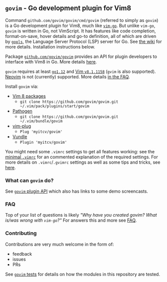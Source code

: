 ## `govim` - Go development plugin for Vim8

Command `github.com/govim/govim/cmd/govim` (referred to simply as `govim`) is a Go development plugin for Vim8, much
like [`vim-go`](https://github.com/fatih/vim-go). But unlike `vim-go`, `govim` is written in Go, not VimScript. It has
features like code completion, format-on-save, hover details and go-to definition, all of which are driven by
[`gopls`](https://godoc.org/golang.org/x/tools/gopls), the Language Server Protocol (LSP) server for Go. See [the
wiki](https://github.com/govim/govim/wiki/govim-plugin-API) for more details. Installation instructions below.

Package [`github.com/govim/govim`](https://godoc.org/github.com/govim/govim) provides an API for plugin developers to
interface with Vim8 in Go. More details [here](PLUGIN_AUTHORS.md).

`govim` requires at least [`go1.12`](https://golang.org/dl/) and [Vim `v8.1.1158`](https://www.vim.org/download.php)
(`gvim` is also supported). [Neovim](https://neovim.io) is not (currently) supported. More details [in the
FAQ](https://github.com/govim/govim/wiki/FAQ#what-versions-of-vim-and-go-are-supported-with-govim).

Install `govim` via:

* [Vim 8 packages](http://vimhelp.appspot.com/repeat.txt.html#packages)
  * `git clone https://github.com/govim/govim.git ~/.vim/pack/plugins/start/govim`
* [Pathogen](https://github.com/tpope/vim-pathogen)
  * `git clone https://github.com/govim/govim.git ~/.vim/bundle/govim`
* [vim-plug](https://github.com/junegunn/vim-plug)
  * `Plug 'myitcv/govim'`
* [Vundle](https://github.com/VundleVim/Vundle.vim)
  * `Plugin 'myitcv/govim'`

You might need some `.vimrc` settings to get all features working: see the [minimal `.vimrc`](cmd/govim/config/minimal.vimrc) for an
commented explanation of the required settings. For more details on `.vimrc`/`.gvimrc` settings as well as some tips and
tricks, see [here](https://github.com/govim/govim/wiki/vimrc-tips).

### What can `govim` do?

See [`govim` plugin API](https://github.com/govim/govim/wiki/govim-plugin-API) which also has links to some demo
screencasts.

### FAQ

Top of your list of questions is likely _"Why have you created govim? What is/was wrong with `vim-go`?"_ For answers
this and more see [FAQ](https://github.com/govim/govim/wiki/FAQ).

### Contributing

Contributions are very much welcome in the form of:

* feedback
* issues
* PRs

See [`govim` tests](https://github.com/govim/govim/wiki/govim-tests) for details on how the modules in this repository
are tested.
